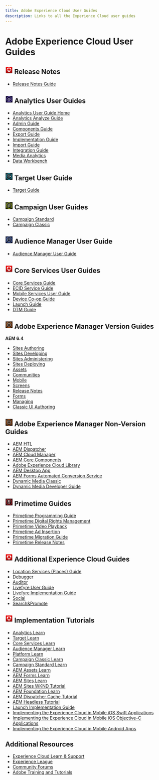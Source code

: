 ```yaml
---
title: Adobe Experience Cloud User Guides
description: Links to all the Experience Cloud user guides
---
```


# Adobe Experience Cloud User Guides

## ![Icon](/help/assets/experience-cloud.png) Release Notes

* [Release Notes Guide](https://docs.adobe.com/content/help/en/release-notes/experience-cloud/current.html)

## ![Icon](/help/assets/analytics.png) Analytics User Guides

* [Analytics User Guide Home](https://docs.adobe.com/content/help/en/analytics/landing/home.html)
* [Analytics Analyze Guide](https://docs.adobe.com/content/help/en/analytics/analyze/home.html)
* [Admin Guide](https://docs.adobe.com/content/help/en/analytics/admin/home.html)
* [Components Guide](https://docs.adobe.com/content/help/en/analytics/components/home.html)
* [Export Guide](https://docs.adobe.com/content/help/en/analytics/export/home.html)
* [Implementation Guide](https://docs.adobe.com/content/help/en/analytics/implementation/home.html)
* [Import Guide](https://docs.adobe.com/content/help/en/analytics/import/home.html)
* [Integration Guide](https://docs.adobe.com/content/help/en/analytics/integration/home.html)
* [Media Analytics](https://docs.adobe.com/content/help/en/media-analytics/using/media-overview.html)
* [Data Workbench](https://docs.adobe.com/content/help/en/data-workbench/using/home.html)

## ![Icon](/help/assets/target.png) Target User Guide

* [Target Guide](https://docs.adobe.com/content/help/en/target/using/target-home.html)

## ![Icon](/help/assets/campaign.png) Campaign User Guides

* [Campaign Standard](https://docs.adobe.com/content/help/en/campaign-standard/using/campaign-standard-home.html)
* [Campaign Classic](https://docs.adobe.com/content/help/en/campaign-classic/using/campaign-classic-home.html)

## ![Icon](/help/assets/audience-manager.png) Audience Manager User Guide

* [Audience Manager User Guide](https://docs.adobe.com/content/help/en/audience-manager/user-guide/aam-home.html)

## ![Icon](/help/assets/experience-cloud.png) Core Services User Guides

* [Core Services Guide](https://docs.adobe.com/content/help/en/core-services/interface/experience-cloud.html)
* [ECID Service Guide](https://docs.adobe.com/content/help/en/id-service/using/home.html)
* [Mobile Services User Guide](https://docs.adobe.com/content/help/en/mobile-services/using/home.html)
* [Device Co-op Guide](https://docs.adobe.com/content/help/en/device-co-op/using/home.html)
* [Launch Guide](https://docs.adobe.com/content/help/en/launch/using/overview.html)
* [DTM Guide](https://docs.adobe.com/content/help/en/dtm/using/dtm-home.html)

## ![Icon](/help/assets/aem.png) Adobe Experience Manager Version Guides

**AEM 6.4**

* [Sites Authoring](https://docs.adobe.com/content/help/en/experience-manager-64/authoring/home.html)
* [Sites Developing](https://docs.adobe.com/content/help/en/experience-manager-64/developing/home.html)
* [Sites Administering](https://docs.adobe.com/content/help/en/experience-manager-64/administering/home.html)
* [Sites Deploying](https://docs.adobe.com/content/help/en/experience-manager-64/deploying/home.html)
* [Assets](https://docs.adobe.com/content/help/en/experience-manager-64/assets/home.html)
* [Communities](https://docs.adobe.com/content/help/en/experience-manager-64/communities/home.html)
* [Mobile](https://docs.adobe.com/content/help/en/experience-manager-64/mobile/home.html)
* [Screens](https://docs.adobe.com/content/help/en/experience-manager-64/screens/home.html)
* [Release Notes](https://docs.adobe.com/content/help/en/experience-manager-64/release-notes/home.html)
* [Forms](https://docs.adobe.com/content/help/en/experience-manager-64/forms/home.html)
* [Managing](https://docs.adobe.com/content/help/en/experience-manager-64/managing/home.html)
* [Classic UI Authoring](https://docs.adobe.com/content/help/en/experience-manager-64/classic-ui/home.html)

## ![Icon](/help/assets/aem.png) Adobe Experience Manager Non-Version Guides

* [AEM HTL](https://docs.adobe.com/content/help/en/experience-manager-htl/using/overview.html)
* [AEM Dispatcher](https://docs.adobe.com/content/help/en/experience-manager-dispatcher/using/dispatcher.html)
* [AEM Cloud Manager](https://docs.adobe.com/content/help/en/experience-manager-cloud-manager/using/introduction-to-cloud-manager.html)
* [AEM Core Components](https://docs.adobe.com/content/help/en/experience-manager-core-components/using/introduction.html)
* [Adobe Experience Cloud Library](https://docs.adobe.com/content/help/en/exc/using/overview.html)
* [AEM Desktop App](https://docs.adobe.com/content/help/en/experience-manager-desktop-app/using/introduction.html)
* [AEM Forms Automated Conversion Service](https://docs.adobe.com/content/help/en/aem-forms-automated-conversion-service/table-of-contents/introduction.html)
* [Dynamic Media Classic](https://docs.adobe.com/content/help/en/dynamic-media-classic/using/home.html)
* [Dynamic Media Developer Guide](https://docs.adobe.com/content/help/en/dynamic-media-developer-resources/image-serving-api/home.html)

<!--
## ![Icon](/help/assets/advertising-cloud.png) Advertising Cloud Guide
-->

## ![Icon](/help/assets/primetime.png) Primetime Guides

* [Primetime Programming Guide](https://docs.adobe.com/content/help/en/primetime/programming/home.html)
* [Primetime Digital Rights Management](https://docs.adobe.com/content/help/en/primetime/drm/home.html)
* [Primetime Video Playback](https://docs.adobe.com/content/help/en/primetime/video-playback/home.html)
* [Primetime Ad Insertion](https://docs.adobe.com/content/help/en/primetime/ad-insertion/home.html)
* [Primetime Migration Guide](https://docs.adobe.com/content/help/en/primetime/migration/home.html)
* [Primetime Release Notes](https://docs.adobe.com/content/help/en/primetime/release-notes/home.html)

## ![Icon](/help/assets/experience-cloud.png) Additional Experience Cloud Guides

* [Location Services (Places) Guide](https://docs.adobe.com/content/help/en/places/using/home.html)
* [Debugger](https://docs.adobe.com/content/help/en/debugger/using/experience-cloud-debugger.html)
* [Auditor](https://docs.adobe.com/content/help/en/auditor/using/overview.html)
* [Livefyre User Guide](https://docs.adobe.com/content/help/en/livefyre/using/home.html)
* [Livefyre Implementation Guide](https://docs.adobe.com/content/help/en/livefyre/implementation/home.html)
* [Social](https://docs.adobe.com/content/help/en/social/using/home.html)
* [Search&Promote](https://docs.adobe.com/content/help/en/search-promote/using/sp-home.html)

## ![Icon](/help/assets/experience-cloud.png) Implementation Tutorials

* [Analytics Learn](https://docs.adobe.com/content/help/en/analytics-learn/tutorials/overview.html)
* [Target Learn](https://docs.adobe.com/content/help/en/target-learn/tutorials/overview.html)
* [Core Services Learn](https://docs.adobe.com/content/help/en/core-services-learn/tutorials/overview.html)
* [Audience Manager Learn](https://docs.adobe.com/content/help/en/audience-manager-learn/tutorials/overview.html)
* [Platform Learn](https://docs.adobe.com/content/help/en/platform-learn/tutorials/overview.html)
* [Campaign Classic Learn](https://docs.adobe.com/content/help/en/campaign-learn/campaign-classic-tutorials/overview.html)
* [Campaign Standard Learn](https://docs.adobe.com/content/help/en/campaign-learn/campaign-standard-tutorials/overview.html)
* [AEM Assets Learn](https://docs.adobe.com/content/help/en/experience-manager-learn/assets/overview.html)
* [AEM Forms Learn](https://docs.adobe.com/content/help/en/experience-manager-learn/forms/overview.html)
* [AEM Sites Learn](https://docs.adobe.com/content/help/en/experience-manager-learn/sites/overview.html)
* [AEM Sites WKND Tutorial](https://docs.adobe.com/content/help/en/experience-manager-learn/getting-started-wknd-tutorial-develop/overview.html)
* [AEM Foundation Learn](https://docs.adobe.com/content/help/en/experience-manager-learn/assets/overview.html)
* [AEM Dispatcher Cache Tutorial](https://docs.adobe.com/content/help/en/experience-manager-learn/dispatcher-tutorial/overview.html)
* [AEM Headless Tutorial](https://docs.adobe.com/content/help/en/experience-manager-learn/getting-started-with-aem-headless/overview.html)
* [Launch Implementation Guide](https://docs.adobe.com/content/help/en/experience-cloud/implementing-in-websites-with-launch/index.html)
* [Implementing the Experience Cloud in Mobile iOS Swift Applications](https://docs.adobe.com/content/help/en/experience-cloud/implementing-in-mobile-ios-swift-apps-with-launch/index.html)
* [Implementing the Experience Cloud in Mobile iOS Objective-C Applications](https://docs.adobe.com/content/help/en/experience-cloud/implementing-in-mobile-ios-objective-c-apps-with-launch/index.html)
* [Implementing the Experience Cloud in Mobile Android Apps](https://docs.adobe.com/content/help/en/experience-cloud/implementing-in-mobile-android-apps-with-launch/index.html)

## Additional Resources

* [Experience Cloud Learn & Support](https://helpx.adobe.com/support/experience-cloud.html)
* [Experience League](https://experienceleague.adobe.com/)
* [Community Forums](https://forums.adobe.com/community/experience-cloud/)
* [Adobe Training and Tutorials](https://helpx.adobe.com/learning.html?promoid=KAUDK)

<!--
<table>
<tr>
  <td>
    <a href="https://helpx.adobe.com/support/experience-cloud.html">
    <img alt="Learn & Support" src="/assets/roles.png"/>
    </a>
    <div>
    <a href="https://helpx.adobe.com/support/experience-cloud.html"><strong>Learn & Support</strong></a>
    </div>
    <em>Discover resources for learning Experience Cloud solutions.</em>
    <br>
  </td>
  <td>
    <a href="https://experienceleague.adobe.com/">
      <img alt="experience league" src="/assets/design.png">
    </a>
    <div>
    <a href="https://experienceleague.adobe.com/"><strong>Experience League</strong></a>
    </div>
    <em>Learn about key learning resources and upcoming events.</em>
    <br>
  </td>
  <td>
    <a href="https://forums.adobe.com/community/experience-cloud/">
      <img alt="form" src="/assets/dev.png">
    </a>
    <div>
    <a href="https://forums.adobe.com/community/experience-cloud/"><strong>Community Forums</strong></a>
    </div>
    <em>Interact with the Experience Cloud community.</em>
    <br>
  </td>
</tr>
</table>
-->
